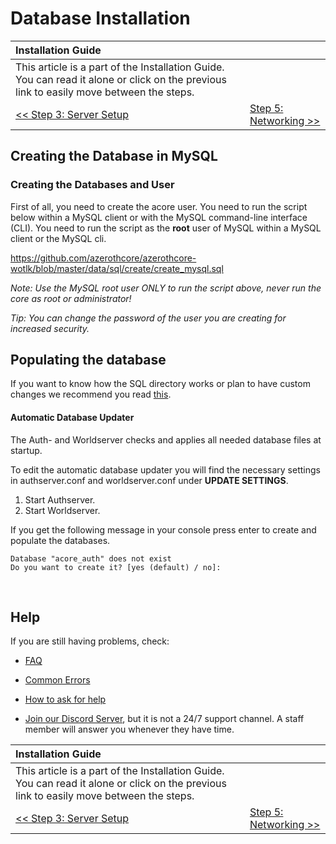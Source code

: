 # Database Installation

| Installation Guide | |
| :- | :- |
| This article is a part of the Installation Guide. You can read it alone or click on the previous link to easily move between the steps. |
| [<< Step 3: Server Setup](server-setup.md) | [Step 5: Networking >>](networking.md) |

## Creating the Database in MySQL

### Creating the Databases and User

First of all, you need to create the acore user. You need to run the script below within a MySQL client or with the MySQL command-line interface (CLI). 
You need to run the script as the **root** user of MySQL within a MySQL client or the MySQL cli.

https://github.com/azerothcore/azerothcore-wotlk/blob/master/data/sql/create/create_mysql.sql

*Note: Use the MySQL root user ONLY to run the script above, never run the core as root or administrator!*

*Tip: You can change the password of the user you are creating for increased security.*

## Populating the database

If you want to know how the SQL directory works or plan to have custom changes we recommend you read [this](sql-directory).

#### Automatic Database Updater

The Auth- and Worldserver checks and applies all needed database files at startup.

To edit the automatic database updater you will find the necessary settings in authserver.conf and worldserver.conf under **UPDATE SETTINGS**.

1. Start Authserver.
2. Start Worldserver.

If you get the following message in your console press enter to create and populate the databases.

```
Database "acore_auth" does not exist
Do you want to create it? [yes (default) / no]:
```

<br>

## Help

If you are still having problems, check:

* [FAQ](faq.md)

* [Common Errors](common-errors.md)

* [How to ask for help](how-to-ask-for-help.md)

* [Join our Discord Server](https://discord.gg/gkt4y2x), but it is not a 24/7 support channel. A staff member will answer you whenever they have time.

| Installation Guide | |
| :- | :- |
| This article is a part of the Installation Guide. You can read it alone or click on the previous link to easily move between the steps. |
| [<< Step 3: Server Setup](server-setup.md) | [Step 5: Networking >>](networking.md) |
